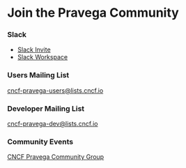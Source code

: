 # Join the Pravega Community

<!--
Copyright Pravega Authors.

Licensed under the Apache License, Version 2.0 (the "License");
you may not use this file except in compliance with the License.
You may obtain a copy of the License at

    http://www.apache.org/licenses/LICENSE-2.0

Unless required by applicable law or agreed to in writing, software
distributed under the License is distributed on an "AS IS" BASIS,
WITHOUT WARRANTIES OR CONDITIONS OF ANY KIND, either express or implied.
See the License for the specific language governing permissions and
limitations under the License.
-->

### Slack

* [Slack Invite](https://pravega-slack-invite.herokuapp.com/)
* [Slack Workspace](https://pravega-io.slack.com/)

### Users Mailing List
[cncf-pravega-users@lists.cncf.io](https://lists.cncf.io/g/cncf-pravega-users)

### Developer Mailing List
[cncf-pravega-dev@lists.cncf.io](https://lists.cncf.io/g/cncf-pravega-dev)

### Community Events
[CNCF Pravega Community Group](https://community.cncf.io/pravega-community/)
